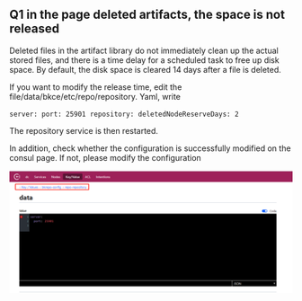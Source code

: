 ## Q1 in the page deleted artifacts, the space is not released

Deleted files in the artifact library do not immediately clean up the actual stored files, and there is a time delay for a scheduled task to free up disk space. By default, the disk space is cleared 14 days after a file is deleted.

If you want to modify the release time, edit the file/data/bkce/etc/repo/repository. Yaml, write

```
server: port: 25901 repository: deletedNodeReserveDays: 2
```

The repository service is then restarted.

In addition, check whether the configuration is successfully modified on the consul page. If not, please modify the configuration

![img](../../.gitbook/assets/repo_consul.png)
